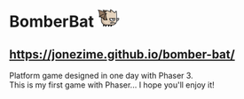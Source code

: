 # BomberBat ![The Bat](./assets/player.png)

## https://jonezime.github.io/bomber-bat/

Platform game designed in one day with Phaser 3.  
This is my first game with Phaser... I hope you'll enjoy it!


